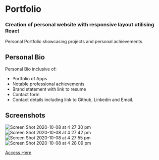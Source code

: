 # Portfolio

### Creation of personal website with responsive layout utilising React
Personal Portfolio showcasing projects and personal achievements.

## Personal Bio
Personal Bio inclusive of:
* Portfolio of Apps
* Notable professional achievements
* Brand statement with link to resume
* Contact form
* Contact details including link to Github, Linkedin and Email.

## Screenshots 
![Screen Shot 2020-10-08 at 4 27 30 pm](https://user-images.githubusercontent.com/65838273/95418762-eb6bac00-0983-11eb-98e8-8627b314c455.png)
![Screen Shot 2020-10-08 at 4 27 42 pm](https://user-images.githubusercontent.com/65838273/95418765-ed356f80-0983-11eb-9a73-a2ab3d564609.png)
![Screen Shot 2020-10-08 at 4 27 55 pm](https://user-images.githubusercontent.com/65838273/95418767-ee669c80-0983-11eb-8a0e-ab4740f600ae.png)
![Screen Shot 2020-10-08 at 4 28 09 pm](https://user-images.githubusercontent.com/65838273/95418770-ef97c980-0983-11eb-8b2a-6fca18af7361.png)

<a href="https://ninetta11.github.io/Portfolio/">Access Here</a>

